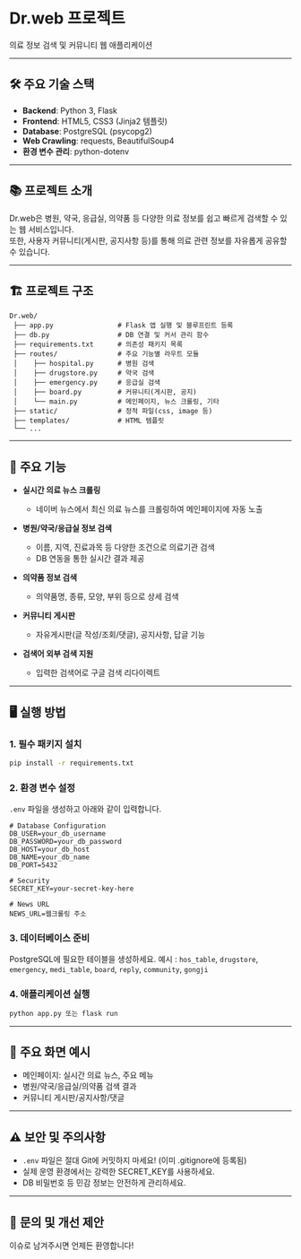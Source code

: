 # Dr.web 프로젝트

의료 정보 검색 및 커뮤니티 웹 애플리케이션

---

## 🛠️ 주요 기술 스택

-   **Backend**: Python 3, Flask
-   **Frontend**: HTML5, CSS3 (Jinja2 템플릿)
-   **Database**: PostgreSQL (psycopg2)
-   **Web Crawling**: requests, BeautifulSoup4
-   **환경 변수 관리**: python-dotenv

---

## 📚 프로젝트 소개

Dr.web은 병원, 약국, 응급실, 의약품 등 다양한 의료 정보를 쉽고 빠르게 검색할 수 있는 웹 서비스입니다.  
또한, 사용자 커뮤니티(게시판, 공지사항 등)를 통해 의료 관련 정보를 자유롭게 공유할 수 있습니다.

---

## 🏗️ 프로젝트 구조

```
Dr.web/
 ├── app.py                # Flask 앱 실행 및 블루프린트 등록
 ├── db.py                 # DB 연결 및 커서 관리 함수
 ├── requirements.txt      # 의존성 패키지 목록
 ├── routes/               # 주요 기능별 라우트 모듈
 │    ├── hospital.py      # 병원 검색
 │    ├── drugstore.py     # 약국 검색
 │    ├── emergency.py     # 응급실 검색
 │    ├── board.py         # 커뮤니티(게시판, 공지)
 │    └── main.py          # 메인페이지, 뉴스 크롤링, 기타
 ├── static/               # 정적 파일(css, image 등)
 ├── templates/            # HTML 템플릿
 └── ...
```

---

## 🚀 주요 기능

-   **실시간 의료 뉴스 크롤링**

    -   네이버 뉴스에서 최신 의료 뉴스를 크롤링하여 메인페이지에 자동 노출

-   **병원/약국/응급실 정보 검색**

    -   이름, 지역, 진료과목 등 다양한 조건으로 의료기관 검색
    -   DB 연동을 통한 실시간 결과 제공

-   **의약품 정보 검색**

    -   의약품명, 종류, 모양, 부위 등으로 상세 검색

-   **커뮤니티 게시판**

    -   자유게시판(글 작성/조회/댓글), 공지사항, 답글 기능

-   **검색어 외부 검색 지원**
    -   입력한 검색어로 구글 검색 리다이렉트

---

## 🖥️ 실행 방법

### 1. 필수 패키지 설치

```bash
pip install -r requirements.txt
```

### 2. 환경 변수 설정

`.env` 파일을 생성하고 아래와 같이 입력합니다.

```env
# Database Configuration
DB_USER=your_db_username
DB_PASSWORD=your_db_password
DB_HOST=your_db_host
DB_NAME=your_db_name
DB_PORT=5432

# Security
SECRET_KEY=your-secret-key-here

# News URL
NEWS_URL=웹크롤링 주소
```

### 3. 데이터베이스 준비

PostgreSQL에 필요한 테이블을 생성하세요.
예시 : `hos_table`, `drugstore`, `emergency`, `medi_table`, `board`, `reply`, `community`, `gongji`

### 4. 애플리케이션 실행

```bash
python app.py 또는 flask run
```

---

## 📸 주요 화면 예시

-   메인페이지: 실시간 의료 뉴스, 주요 메뉴
-   병원/약국/응급실/의약품 검색 결과
-   커뮤니티 게시판/공지사항/댓글

---

## ⚠️ 보안 및 주의사항

-   `.env` 파일은 절대 Git에 커밋하지 마세요! (이미 .gitignore에 등록됨)
-   실제 운영 환경에서는 강력한 SECRET_KEY를 사용하세요.
-   DB 비밀번호 등 민감 정보는 안전하게 관리하세요.

---

## 🙋 문의 및 개선 제안

이슈로 남겨주시면 언제든 환영합니다!
